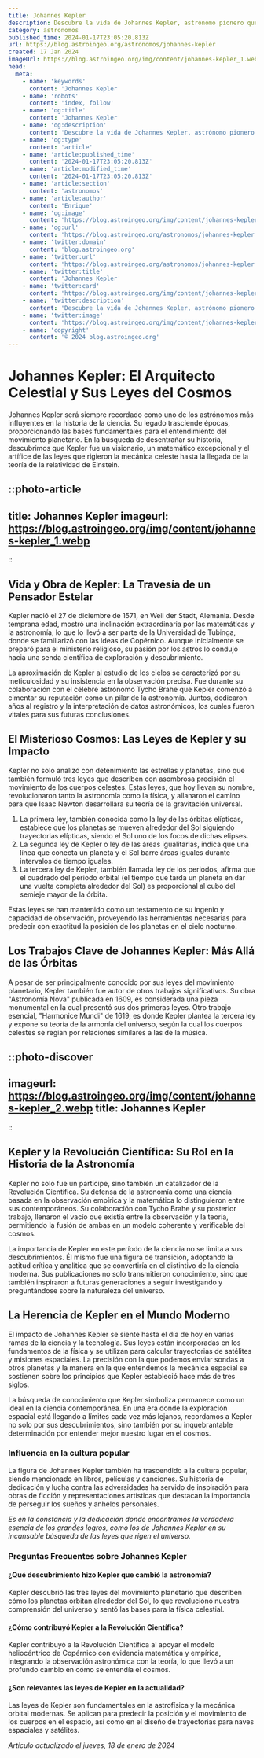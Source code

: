 ```yaml
---
title: Johannes Kepler
description: Descubre la vida de Johannes Kepler, astrónomo pionero que revolucionó nuestra comprensión del cosmos con sus leyes del movimiento planetario.
category: astronomos
published_time: 2024-01-17T23:05:20.813Z
url: https://blog.astroingeo.org/astronomos/johannes-kepler
created: 17 Jan 2024
imageUrl: https://blog.astroingeo.org/img/content/johannes-kepler_1.webp
head:
  meta:
    - name: 'keywords'
      content: 'Johannes Kepler'
    - name: 'robots'
      content: 'index, follow'
    - name: 'og:title'
      content: 'Johannes Kepler'
    - name: 'og:description'
      content: 'Descubre la vida de Johannes Kepler, astrónomo pionero que revolucionó nuestra comprensión del cosmos con sus leyes del movimiento planetario.'
    - name: 'og:type'
      content: 'article'
    - name: 'article:published_time'
      content: '2024-01-17T23:05:20.813Z'
    - name: 'article:modified_time'
      content: '2024-01-17T23:05:20.813Z'
    - name: 'article:section'
      content: 'astronomos'
    - name: 'article:author'
      content: 'Enrique'
    - name: 'og:image'
      content: 'https://blog.astroingeo.org/img/content/johannes-kepler_1.webp'
    - name: 'og:url'
      content: 'https://blog.astroingeo.org/astronomos/johannes-kepler'
    - name: 'twitter:domain'
      content: 'blog.astroingeo.org'
    - name: 'twitter:url'
      content: 'https://blog.astroingeo.org/astronomos/johannes-kepler'
    - name: 'twitter:title'
      content: 'Johannes Kepler'
    - name: 'twitter:card'
      content: 'https://blog.astroingeo.org/img/content/johannes-kepler_1.webp'
    - name: 'twitter:description'
      content: 'Descubre la vida de Johannes Kepler, astrónomo pionero que revolucionó nuestra comprensión del cosmos con sus leyes del movimiento planetario.'
    - name: 'twitter:image'
      content: 'https://blog.astroingeo.org/img/content/johannes-kepler_1.webp'
    - name: 'copyright'
      content: '© 2024 blog.astroingeo.org'
---
```

# Johannes Kepler: El Arquitecto Celestial y Sus Leyes del Cosmos

Johannes Kepler será siempre recordado como uno de los astrónomos más influyentes en la historia de la ciencia. Su legado trasciende épocas, proporcionando las bases fundamentales para el entendimiento del movimiento planetario. En la búsqueda de desentrañar su historia, descubrimos que Kepler fue un visionario, un matemático excepcional y el artífice de las leyes que rigieron la mecánica celeste hasta la llegada de la teoría de la relatividad de Einstein.


::photo-article
---
title: Johannes Kepler
imageurl: https://blog.astroingeo.org/img/content/johannes-kepler_1.webp
---
::


## Vida y Obra de Kepler: La Travesía de un Pensador Estelar

Kepler nació el 27 de diciembre de 1571, en Weil der Stadt, Alemania. Desde temprana edad, mostró una inclinación extraordinaria por las matemáticas y la astronomía, lo que lo llevó a ser parte de la Universidad de Tubinga, donde se familiarizó con las ideas de Copérnico. Aunque inicialmente se preparó para el ministerio religioso, su pasión por los astros lo condujo hacia una senda científica de exploración y descubrimiento.

La aproximación de Kepler al estudio de los cielos se caracterizó por su meticulosidad y su insistencia en la observación precisa. Fue durante su colaboración con el célebre astrónomo Tycho Brahe que Kepler comenzó a cimentar su reputación como un pilar de la astronomía. Juntos, dedicaron años al registro y la interpretación de datos astronómicos, los cuales fueron vitales para sus futuras conclusiones.

## El Misterioso Cosmos: Las Leyes de Kepler y su Impacto

Kepler no solo analizó con detenimiento las estrellas y planetas, sino que también formuló tres leyes que describen con asombrosa precisión el movimiento de los cuerpos celestes. Estas leyes, que hoy llevan su nombre, revolucionaron tanto la astronomía como la física, y allanaron el camino para que Isaac Newton desarrollara su teoría de la gravitación universal.

1. La primera ley, también conocida como la ley de las órbitas elípticas, establece que los planetas se mueven alrededor del Sol siguiendo trayectorias elípticas, siendo el Sol uno de los focos de dichas elipses.
2. La segunda ley de Kepler o ley de las áreas igualitarias, indica que una línea que conecta un planeta y el Sol barre áreas iguales durante intervalos de tiempo iguales.
3. La tercera ley de Kepler, también llamada ley de los periodos, afirma que el cuadrado del periodo orbital (el tiempo que tarda un planeta en dar una vuelta completa alrededor del Sol) es proporcional al cubo del semieje mayor de la órbita.

Estas leyes se han mantenido como un testamento de su ingenio y capacidad de observación, proveyendo las herramientas necesarias para predecir con exactitud la posición de los planetas en el cielo nocturno.

## Los Trabajos Clave de Johannes Kepler: Más Allá de las Órbitas

A pesar de ser principalmente conocido por sus leyes del movimiento planetario, Kepler también fue autor de otros trabajos significativos. Su obra "Astronomía Nova" publicada en 1609, es considerada una pieza monumental en la cual presentó sus dos primeras leyes. Otro trabajo esencial, "Harmonice Mundi" de 1619, es donde Kepler plantea la tercera ley y expone su teoría de la armonía del universo, según la cual los cuerpos celestes se regían por relaciones similares a las de la música.


::photo-discover
---
imageurl: https://blog.astroingeo.org/img/content/johannes-kepler_2.webp
title: Johannes Kepler
---
::


## Kepler y la Revolución Científica: Su Rol en la Historia de la Astronomía

Kepler no solo fue un partícipe, sino también un catalizador de la Revolución Científica. Su defensa de la astronomía como una ciencia basada en la observación empírica y la matemática lo distinguieron entre sus contemporáneos. Su colaboración con Tycho Brahe y su posterior trabajo, llenaron el vacío que existía entre la observación y la teoría, permitiendo la fusión de ambas en un modelo coherente y verificable del cosmos.

La importancia de Kepler en este período de la ciencia no se limita a sus descubrimientos. Él mismo fue una figura de transición, adoptando la actitud crítica y analítica que se convertiría en el distintivo de la ciencia moderna. Sus publicaciones no solo transmitieron conocimiento, sino que también inspiraron a futuras generaciones a seguir investigando y preguntándose sobre la naturaleza del universo.

## La Herencia de Kepler en el Mundo Moderno

El impacto de Johannes Kepler se siente hasta el día de hoy en varias ramas de la ciencia y la tecnología. Sus leyes están incorporadas en los fundamentos de la física y se utilizan para calcular trayectorias de satélites y misiones espaciales. La precisión con la que podemos enviar sondas a otros planetas y la manera en la que entendemos la mecánica espacial se sostienen sobre los principios que Kepler estableció hace más de tres siglos.

La búsqueda de conocimiento que Kepler simboliza permanece como un ideal en la ciencia contemporánea. En una era donde la exploración espacial está llegando a límites cada vez más lejanos, recordamos a Kepler no solo por sus descubrimientos, sino también por su inquebrantable determinación por entender mejor nuestro lugar en el cosmos.

### Influencia en la cultura popular

La figura de Johannes Kepler también ha trascendido a la cultura popular, siendo mencionado en libros, películas y canciones. Su historia de dedicación y lucha contra las adversidades ha servido de inspiración para obras de ficción y representaciones artísticas que destacan la importancia de perseguir los sueños y anhelos personales.

*Es en la constancia y la dedicación donde encontramos la verdadera esencia de los grandes logros, como los de Johannes Kepler en su incansable búsqueda de las leyes que rigen el universo.*

### Preguntas Frecuentes sobre Johannes Kepler

#### ¿Qué descubrimiento hizo Kepler que cambió la astronomía?
Kepler descubrió las tres leyes del movimiento planetario que describen cómo los planetas orbitan alrededor del Sol, lo que revolucionó nuestra comprensión del universo y sentó las bases para la física celestial.

#### ¿Cómo contribuyó Kepler a la Revolución Científica?
Kepler contribuyó a la Revolución Científica al apoyar el modelo heliocéntrico de Copérnico con evidencia matemática y empírica, integrando la observación astronómica con la teoría, lo que llevó a un profundo cambio en cómo se entendía el cosmos.

#### ¿Son relevantes las leyes de Kepler en la actualidad?
Las leyes de Kepler son fundamentales en la astrofísica y la mecánica orbital modernas. Se aplican para predecir la posición y el movimiento de los cuerpos en el espacio, así como en el diseño de trayectorias para naves espaciales y satélites.

_Artículo actualizado el jueves, 18 de enero de 2024_